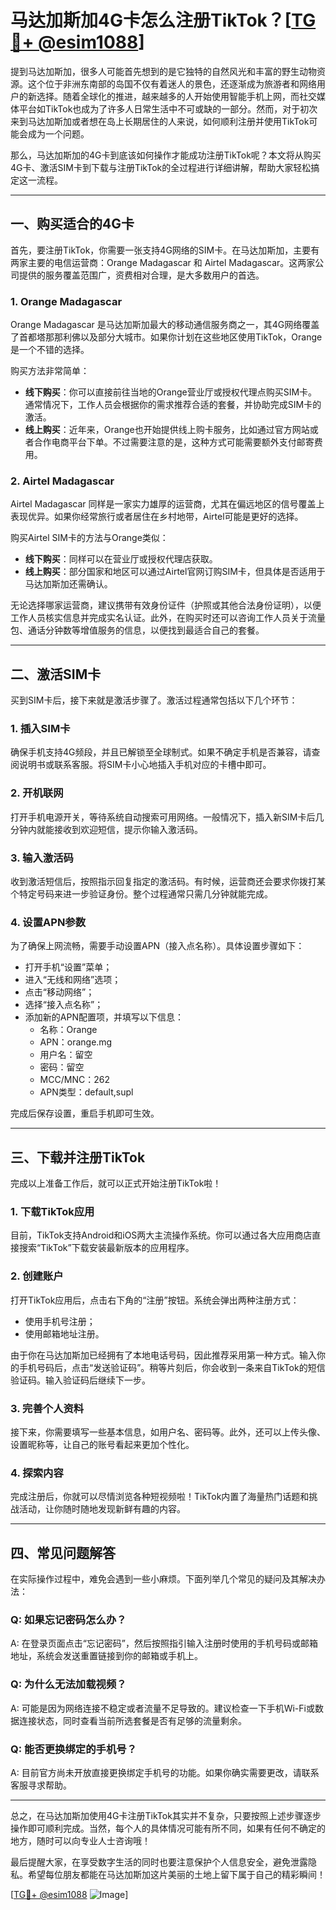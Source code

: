 # 马达加斯加4G卡怎么注册TikTok？[[TG💪+ @esim1088](https://t.me/s/esim1088)]

提到马达加斯加，很多人可能首先想到的是它独特的自然风光和丰富的野生动物资源。这个位于非洲东南部的岛国不仅有着迷人的景色，还逐渐成为旅游者和网络用户的新选择。随着全球化的推进，越来越多的人开始使用智能手机上网，而社交媒体平台如TikTok也成为了许多人日常生活中不可或缺的一部分。然而，对于初次来到马达加斯加或者想在岛上长期居住的人来说，如何顺利注册并使用TikTok可能会成为一个问题。

那么，马达加斯加的4G卡到底该如何操作才能成功注册TikTok呢？本文将从购买4G卡、激活SIM卡到下载与注册TikTok的全过程进行详细讲解，帮助大家轻松搞定这一流程。

---

## 一、购买适合的4G卡

首先，要注册TikTok，你需要一张支持4G网络的SIM卡。在马达加斯加，主要有两家主要的电信运营商：Orange Madagascar 和 Airtel Madagascar。这两家公司提供的服务覆盖范围广，资费相对合理，是大多数用户的首选。

### 1. Orange Madagascar

Orange Madagascar 是马达加斯加最大的移动通信服务商之一，其4G网络覆盖了首都塔那那利佛以及部分大城市。如果你计划在这些地区使用TikTok，Orange是一个不错的选择。

购买方法非常简单：
- **线下购买**：你可以直接前往当地的Orange营业厅或授权代理点购买SIM卡。通常情况下，工作人员会根据你的需求推荐合适的套餐，并协助完成SIM卡的激活。
- **线上购买**：近年来，Orange也开始提供线上购卡服务，比如通过官方网站或者合作电商平台下单。不过需要注意的是，这种方式可能需要额外支付邮寄费用。

### 2. Airtel Madagascar

Airtel Madagascar 同样是一家实力雄厚的运营商，尤其在偏远地区的信号覆盖上表现优异。如果你经常旅行或者居住在乡村地带，Airtel可能是更好的选择。

购买Airtel SIM卡的方法与Orange类似：
- **线下购买**：同样可以在营业厅或授权代理店获取。
- **线上购买**：部分国家和地区可以通过Airtel官网订购SIM卡，但具体是否适用于马达加斯加还需确认。

无论选择哪家运营商，建议携带有效身份证件（护照或其他合法身份证明），以便工作人员核实信息并完成实名认证。此外，在购买时还可以咨询工作人员关于流量包、通话分钟数等增值服务的信息，以便找到最适合自己的套餐。

---

## 二、激活SIM卡

买到SIM卡后，接下来就是激活步骤了。激活过程通常包括以下几个环节：

### 1. 插入SIM卡

确保手机支持4G频段，并且已解锁至全球制式。如果不确定手机是否兼容，请查阅说明书或联系客服。将SIM卡小心地插入手机对应的卡槽中即可。

### 2. 开机联网

打开手机电源开关，等待系统自动搜索可用网络。一般情况下，插入新SIM卡后几分钟内就能接收到欢迎短信，提示你输入激活码。

### 3. 输入激活码

收到激活短信后，按照指示回复指定的激活码。有时候，运营商还会要求你拨打某个特定号码来进一步验证身份。整个过程通常只需几分钟就能完成。

### 4. 设置APN参数

为了确保上网流畅，需要手动设置APN（接入点名称）。具体设置步骤如下：
- 打开手机“设置”菜单；
- 进入“无线和网络”选项；
- 点击“移动网络”；
- 选择“接入点名称”；
- 添加新的APN配置项，并填写以下信息：
    - 名称：Orange
    - APN：orange.mg
    - 用户名：留空
    - 密码：留空
    - MCC/MNC：262
    - APN类型：default,supl

完成后保存设置，重启手机即可生效。

---

## 三、下载并注册TikTok

完成以上准备工作后，就可以正式开始注册TikTok啦！

### 1. 下载TikTok应用

目前，TikTok支持Android和iOS两大主流操作系统。你可以通过各大应用商店直接搜索“TikTok”下载安装最新版本的应用程序。

### 2. 创建账户

打开TikTok应用后，点击右下角的“注册”按钮。系统会弹出两种注册方式：
- 使用手机号注册；
- 使用邮箱地址注册。

由于你在马达加斯加已经拥有了本地电话号码，因此推荐采用第一种方式。输入你的手机号码后，点击“发送验证码”。稍等片刻后，你会收到一条来自TikTok的短信验证码。输入验证码后继续下一步。

### 3. 完善个人资料

接下来，你需要填写一些基本信息，如用户名、密码等。此外，还可以上传头像、设置昵称等，让自己的账号看起来更加个性化。

### 4. 探索内容

完成注册后，你就可以尽情浏览各种短视频啦！TikTok内置了海量热门话题和挑战活动，让你随时随地发现新鲜有趣的内容。

---

## 四、常见问题解答

在实际操作过程中，难免会遇到一些小麻烦。下面列举几个常见的疑问及其解决办法：

### Q: 如果忘记密码怎么办？
A: 在登录页面点击“忘记密码”，然后按照指引输入注册时使用的手机号码或邮箱地址，系统会发送重置链接到你的邮箱或手机上。

### Q: 为什么无法加载视频？
A: 可能是因为网络连接不稳定或者流量不足导致的。建议检查一下手机Wi-Fi或数据连接状态，同时查看当前所选套餐是否有足够的流量剩余。

### Q: 能否更换绑定的手机号？
A: 目前官方尚未开放直接更换绑定手机号的功能。如果你确实需要更改，请联系客服寻求帮助。

---

总之，在马达加斯加使用4G卡注册TikTok其实并不复杂，只要按照上述步骤逐步操作即可顺利完成。当然，每个人的具体情况可能有所不同，如果有任何不确定的地方，随时可以向专业人士咨询哦！

最后提醒大家，在享受数字生活的同时也要注意保护个人信息安全，避免泄露隐私。希望每位朋友都能在马达加斯加这片美丽的土地上留下属于自己的精彩瞬间！

[[TG💪+ @esim1088](https://t.me/s/esim1088) ![Image](https://i.postimg.cc/4NQfJmqS/Snipaste-2025-05-13-00-14-12.png)]